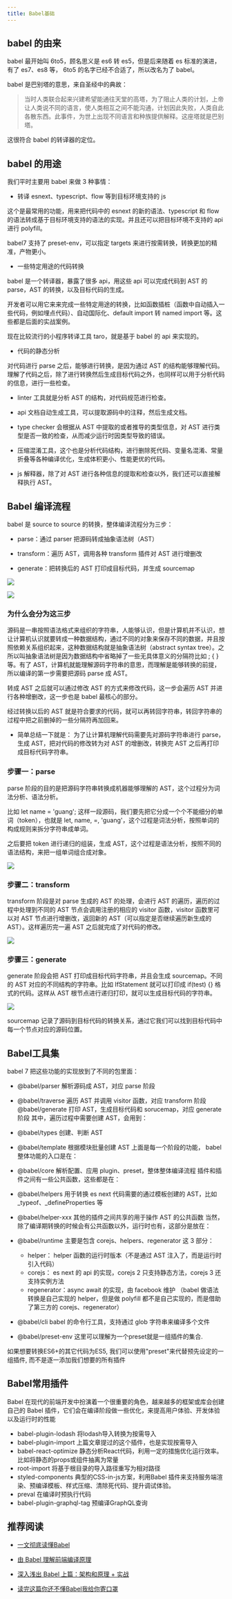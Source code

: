 ```yaml
---
title: Babel基础
---
```


## babel 的由来

babel 最开始叫 6to5，顾名思义是 es6 转 es5，但是后来随着 es 标准的演进，有了 es7、es8 等， 6to5 的名字已经不合适了，所以改名为了 babel。

babel 是巴别塔的意思，来自圣经中的典故：

>当时人类联合起来兴建希望能通往天堂的高塔，为了阻止人类的计划，上帝让人类说不同的语言，使人类相互之间不能沟通，计划因此失败，人类自此各散东西。此事件，为世上出现不同语言和种族提供解释。这座塔就是巴别塔。

这很符合 babel 的转译器的定位。

## babel 的用途

我们平时主要用 babel 来做 3 种事情：

- 转译 esnext、typescript、flow 等到目标环境支持的 js

这个是最常用的功能，用来把代码中的 esnext 的新的语法、typescript 和 flow 的语法转成基于目标环境支持的语法的实现。并且还可以把目标环境不支持的 api 进行 polyfill。

babel7 支持了 preset-env，可以指定 targets 来进行按需转换，转换更加的精准，产物更小。

- 一些特定用途的代码转换

babel 是一个转译器，暴露了很多 api，用这些 api 可以完成代码到 AST 的 parse，AST 的转换，以及目标代码的生成。

开发者可以用它来来完成一些特定用途的转换，比如函数插桩（函数中自动插入一些代码，例如埋点代码）、自动国际化、default import 转 named import 等。这些都是后面的实战案例。

现在比较流行的小程序转译工具 taro，就是基于 babel 的 api 来实现的。

- 代码的静态分析

对代码进行 parse 之后，能够进行转换，是因为通过 AST 的结构能够理解代码。理解了代码之后，除了进行转换然后生成目标代码之外，也同样可以用于分析代码的信息，进行一些检查。

- linter 工具就是分析 AST 的结构，对代码规范进行检查。

- api 文档自动生成工具，可以提取源码中的注释，然后生成文档。

- type checker 会根据从 AST 中提取的或者推导的类型信息，对 AST 进行类型是否一致的检查，从而减少运行时因类型导致的错误。

- 压缩混淆工具，这个也是分析代码结构，进行删除死代码、变量名混淆、常量折叠等各种编译优化，生成体积更小、性能更优的代码。

- js 解释器，除了对 AST 进行各种信息的提取和检查以外，我们还可以直接解释执行 AST。

## Babel 编译流程

babel 是 source to source 的转换，整体编译流程分为三步：

- parse：通过 parser 把源码转成抽象语法树（AST）

- transform：遍历 AST，调用各种 transform 插件对 AST 进行增删改


- generate：把转换后的 AST 打印成目标代码，并生成 sourcemap


![](https://p9-juejin.byteimg.com/tos-cn-i-k3u1fbpfcp/ee9eaa1f265c4c49ad156f2c691748d9~tplv-k3u1fbpfcp-zoom-in-crop-mark:1304:0:0:0.awebp)

![](https://p1-jj.byteimg.com/tos-cn-i-t2oaga2asx/gold-user-assets/2019/10/2/16d8d0cd559c7e1e~tplv-t2oaga2asx-zoom-in-crop-mark:1304:0:0:0.awebp)

### 为什么会分为这三步

源码是一串按照语法格式来组织的字符串，人能够认识，但是计算机并不认识，想让计算机认识就要转成一种数据结构，通过不同的对象来保存不同的数据，并且按照依赖关系组织起来，这种数据结构就是抽象语法树（abstract syntax tree）。之所以叫抽象语法树是因为数据结构中省略掉了一些无具体意义的分隔符比如 ; { } 等。有了 AST，计算机就能理解源码字符串的意思，而理解是能够转换的前提，所以编译的第一步需要把源码 parse 成 AST。

转成 AST 之后就可以通过修改 AST 的方式来修改代码，这一步会遍历 AST 并进行各种增删改，这一步也是 babel 最核心的部分。

经过转换以后的 AST 就是符合要求的代码，就可以再转回字符串，转回字符串的过程中把之前删掉的一些分隔符再加回来。

- 简单总结一下就是：
为了让计算机理解代码需要先对源码字符串进行 parse，生成 AST，把对代码的修改转为对 AST 的增删改，转换完 AST 之后再打印成目标代码字符串。

### 步骤一：parse

parse 阶段的目的是把源码字符串转换成机器能够理解的 AST，这个过程分为词法分析、语法分析。

比如 let name = 'guang'; 这样一段源码，我们要先把它分成一个个不能细分的单词（token），也就是 let, name, =, 'guang'，这个过程是词法分析，按照单词的构成规则来拆分字符串成单词。

之后要把 token 进行递归的组装，生成 AST，这个过程是语法分析，按照不同的语法结构，来把一组单词组合成对象。

![](https://p6-juejin.byteimg.com/tos-cn-i-k3u1fbpfcp/03bdbe8096944a0fa09c86ac2ff09e56~tplv-k3u1fbpfcp-zoom-in-crop-mark:1304:0:0:0.awebp)


### 步骤二：transform

transform 阶段是对 parse 生成的 AST 的处理，会进行 AST 的遍历，遍历的过程中处理到不同的 AST 节点会调用注册的相应的 visitor 函数，visitor 函数里可以对 AST 节点进行增删改，返回新的 AST（可以指定是否继续遍历新生成的 AST）。这样遍历完一遍 AST 之后就完成了对代码的修改。

![](https://p3-juejin.byteimg.com/tos-cn-i-k3u1fbpfcp/494b0bc006f64c71a92947f560e97e8c~tplv-k3u1fbpfcp-zoom-in-crop-mark:1304:0:0:0.awebp)


### 步骤三：generate

generate 阶段会把 AST 打印成目标代码字符串，并且会生成 sourcemap。不同的 AST 对应的不同结构的字符串。比如 IfStatement 就可以打印成 if(test) {} 格式的代码。这样从 AST 根节点进行递归打印，就可以生成目标代码的字符串。

![](https://p9-juejin.byteimg.com/tos-cn-i-k3u1fbpfcp/84530b477a7540ee87e5bb12e9375569~tplv-k3u1fbpfcp-zoom-in-crop-mark:1304:0:0:0.awebp)

sourcemap 记录了源码到目标代码的转换关系，通过它我们可以找到目标代码中每一个节点对应的源码位置。

## Babel工具集

babel 7 把这些功能的实现放到了不同的包里面：

- @babel/parser 解析源码成 AST，对应 parse 阶段
- @babel/traverse 遍历 AST 并调用 visitor 函数，对应 transform 阶段
@babel/generate 打印 AST，生成目标代码和 sorucemap，对应 generate 阶段
其中，遍历过程中需要创建 AST，会用到：

- @babel/types 创建、判断 AST
- @babel/template 根据模块批量创建 AST
上面是每一个阶段的功能， babel 整体功能的入口是在：

- @babel/core 解析配置、应用 plugin、preset，整体整体编译流程
插件和插件之间有一些公共函数，这些都是在：

- @babel/helpers 用于转换 es next 代码需要的通过模板创建的 AST，比如 _typeof、_defineProperties 等

- @babel/helper-xxx 其他的插件之间共享的用于操作 AST 的公共函数
当然，除了编译期转换的时候会有公共函数以外，运行时也有，这部分是放在：

- @babel/runtime 主要是包含 corejs、helpers、regenerator 这 3 部分：
    - helper： helper 函数的运行时版本（不是通过 AST 注入了，而是运行时引入代码）
    - corejs： es next 的 api 的实现，corejs 2 只支持静态方法，corejs 3 还支持实例方法
    - regenerator：async await 的实现，由 facebook 维护
（babel 做语法转换是自己实现的 helper，但是做 polyfill 都不是自己实现的，而是借助了第三方的 corejs、regenerator）

- @babel/cli babel 的命令行工具，支持通过 glob 字符串来编译多个文件

- @babel/preset-env 这里可以理解为一个preset就是一组插件的集合.

如果想要转换ES6+的其它代码为ES5, 我们可以使用"preset"来代替预先设定的一组插件, 而不是逐一添加我们想要的所有插件

## Babel常用插件

Babel 在现代的前端开发中扮演着一个很重要的角色，越来越多的框架或库会创建自己的 Babel 插件，它们会在编译阶段做一些优化，来提高用户体验、开发体验以及运行时的性能

- babel-plugin-lodash 将lodash导入转换为按需导入
- babel-plugin-import 上篇文章提过的这个插件，也是实现按需导入
- babel-react-optimize 静态分析React代码，利用一定的措施优化运行效率。比如将静态的props或组件抽离为常量
- root-import 将基于根目录的导入路径重写为相对路径
- styled-components 典型的CSS-in-js方案，利用Babel 插件来支持服务端渲染、预编译模板、样式压缩、清除死代码、提升调试体验。
- preval 在编译时预执行代码
- babel-plugin-graphql-tag 预编译GraphQL查询

## 推荐阅读

- [一文彻底读懂Babel](https://juejin.cn/post/6901649054225465352#heading-4)

- [由 Babel 理解前端编译原理](https://juejin.cn/post/7080832945136599077)

- [深入浅出 Babel 上篇：架构和原理 + 实战](https://juejin.cn/post/6844903956905197576)

- [读完这篇你还不懂Babel我给你寄口罩](https://juejin.cn/post/6844904065223098381)
